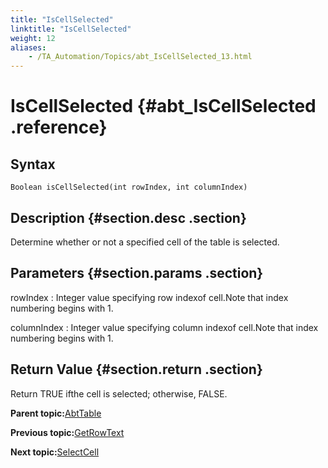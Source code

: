 ```yaml
--- 
title: "IsCellSelected"
linktitle: "IsCellSelected"
weight: 12
aliases: 
    - /TA_Automation/Topics/abt_IsCellSelected_13.html
---
```

# IsCellSelected {#abt_IsCellSelected .reference}

## Syntax

`Boolean isCellSelected(int rowIndex, int columnIndex)`

## Description {#section.desc .section}

Determine whether or not a specified cell of the table is selected.

## Parameters {#section.params .section}

rowIndex
:   Integer value specifying row indexof cell.Note that index numbering begins with 1.

columnIndex
:   Integer value specifying column indexof cell.Note that index numbering begins with 1.

## Return Value {#section.return .section}

Return TRUE ifthe cell is selected; otherwise, FALSE.

**Parent topic:**[AbtTable](../../TA_Automation/Topics/abt_AbtTable.html)

**Previous topic:**[GetRowText](../../TA_Automation/Topics/abt_GetRowText_13.html)

**Next topic:**[SelectCell](../../TA_Automation/Topics/abt_SelectCell_13.html)


